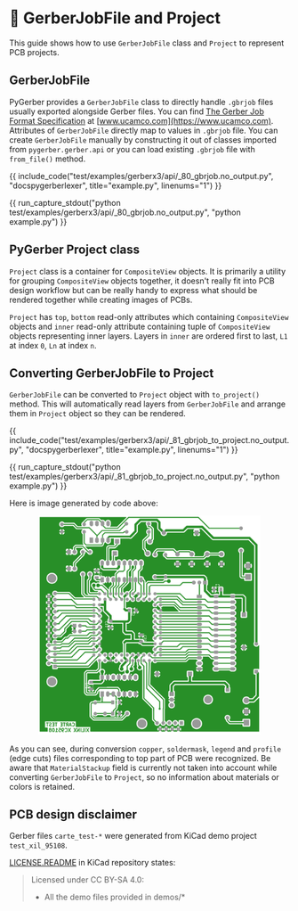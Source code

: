 # 🥧 GerberJobFile and Project

This guide shows how to use `GerberJobFile` class and `Project` to represent PCB
projects.

## GerberJobFile

PyGerber provides a `GerberJobFile` class to directly handle `.gbrjob` files usually
exported alongside Gerber files. You can find
[The Gerber Job Format Specification](https://www.ucamco.com/files/downloads/file_en/435/gerber-job-format-specification-revision-2020-08_en.pdf)
at [www.ucamco.com](https://www.ucamco.com). Attributes of `GerberJobFile` directly map
to values in `.gbrjob` file. You can create `GerberJobFile` manually by constructing it
out of classes imported from `pygerber.gerber.api` or you can load existing `.gbrjob`
file with `from_file()` method.

{{ include_code("test/examples/gerberx3/api/_80_gbrjob.no_output.py", "docspygerberlexer", title="example.py", linenums="1") }}

{{ run_capture_stdout("python test/examples/gerberx3/api/_80_gbrjob.no_output.py", "python example.py") }}

## PyGerber Project class

`Project` class is a container for `CompositeView` objects. It is primarily a utility
for grouping `CompositeView` objects together, it doesn't really fit into PCB design
workflow but can be really handy to express what should be rendered together while
creating images of PCBs.

`Project` has `top`, `bottom` read-only attributes which containing `CompositeView`
objects and `inner` read-only attribute containing tuple of `CompositeView` objects
representing inner layers. Layers in `inner` are ordered first to last, `L1` at index
`0`, `Ln` at index `n`.

## Converting GerberJobFile to Project

`GerberJobFile` can be converted to `Project` object with `to_project()` method. This
will automatically read layers from `GerberJobFile` and arrange them in `Project` object
so they can be rendered.

{{ include_code("test/examples/gerberx3/api/_81_gbrjob_to_project.no_output.py", "docspygerberlexer", title="example.py", linenums="1") }}

{{ run_capture_stdout("python test/examples/gerberx3/api/_81_gbrjob_to_project.no_output.py", "python example.py") }}

Here is image generated by code above:

<p align="center">
    <img src="gbrjob_bottom_render.png" alt="render_project" width="400" />
</p>

As you can see, during conversion `copper`, `soldermask`, `legend` and `profile` (edge
cuts) files corresponding to top part of PCB were recognized. Be aware that
`MaterialStackup` field is currently not taken into account while converting
`GerberJobFile` to `Project`, so no information about materials or colors is retained.

## PCB design disclaimer

Gerber files `carte_test-*` were generated from KiCad demo project `test_xil_95108`.

[LICENSE.README](https://github.com/KiCad/kicad-source-mirror/blob/master/LICENSE.README)
in KiCad repository states:

> Licensed under CC BY-SA 4.0:
>
> - All the demo files provided in demos/\*
